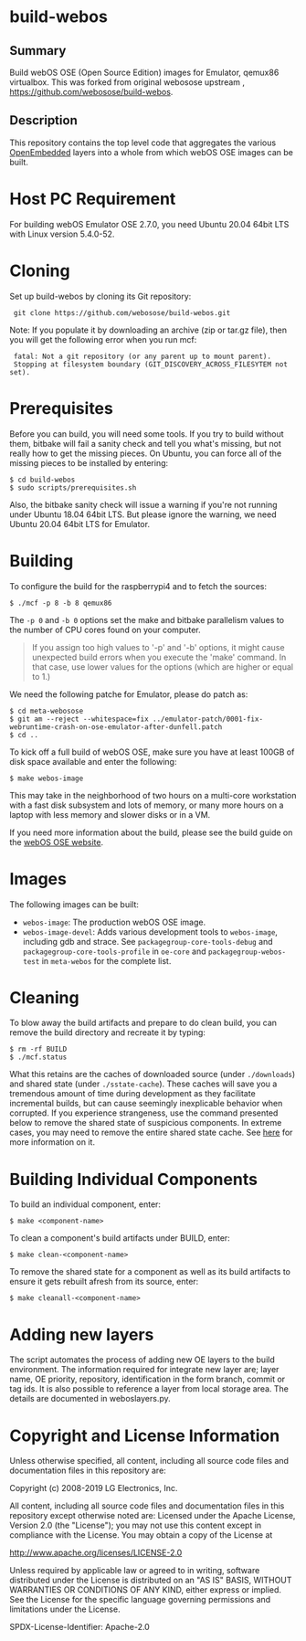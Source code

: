 build-webos
===========

Summary
-------
Build webOS OSE (Open Source Edition) images for Emulator, qemux86 virtualbox.
This was forked from original webosose upstream , https://github.com/webosose/build-webos.

Description
-----------
This repository contains the top level code that aggregates the various [OpenEmbedded](http://openembedded.org) layers into a whole from which webOS OSE images can be built.

Host PC Requirement
=======
For building webOS Emulator OSE 2.7.0, you need Ubuntu 20.04 64bit LTS with Linux version 5.4.0-52.

Cloning
=======
Set up build-webos by cloning its Git repository:

     git clone https://github.com/webosose/build-webos.git

Note: If you populate it by downloading an archive (zip or tar.gz file), then you will get the following error when you run mcf:

     fatal: Not a git repository (or any parent up to mount parent).
     Stopping at filesystem boundary (GIT_DISCOVERY_ACROSS_FILESYTEM not set).


Prerequisites
=============
Before you can build, you will need some tools.  If you try to build without them, bitbake will fail a sanity check and tell you what's missing, but not really how to get the missing pieces. On Ubuntu, you can force all of the missing pieces to be installed by entering:

    $ cd build-webos
    $ sudo scripts/prerequisites.sh

Also, the bitbake sanity check will issue a warning if you're not running under Ubuntu 18.04 64bit LTS.
But please ignore the warning, we need Ubuntu 20.04 64bit LTS for Emulator.


Building
========
To configure the build for the raspberrypi4 and to fetch the sources:

    $ ./mcf -p 8 -b 8 qemux86

The `-p 0` and `-b 0` options set the make and bitbake parallelism values to the number of CPU cores found on your computer.

> If you assign too high values to '-p' and '-b' options, it might cause unexpected build errors when you execute the 'make' command. In that case, use lower values for the options (which are higher or equal to 1.)

We need the following patche for Emulator, please do patch as:

    $ cd meta-webosose
    $ git am --reject --whitespace=fix ../emulator-patch/0001-fix-webruntime-crash-on-ose-emulator-after-dunfell.patch
    $ cd ..

To kick off a full build of webOS OSE, make sure you have at least 100GB of disk space available and enter the following:

    $ make webos-image

This may take in the neighborhood of two hours on a multi-core workstation with a fast disk subsystem and lots of memory, or many more hours on a laptop with less memory and slower disks or in a VM.

If you need more information about the build, please see the build guide on the [webOS OSE website](https://www.webosose.org/docs/guides/setup/building-webos-ose/).

Images
======
The following images can be built:

- `webos-image`: The production webOS OSE image.
- `webos-image-devel`: Adds various development tools to `webos-image`, including gdb and strace. See `packagegroup-core-tools-debug` and `packagegroup-core-tools-profile` in `oe-core` and `packagegroup-webos-test` in `meta-webos` for the complete list.


Cleaning
========
To blow away the build artifacts and prepare to do clean build, you can remove the build directory and recreate it by typing:

    $ rm -rf BUILD
    $ ./mcf.status

What this retains are the caches of downloaded source (under `./downloads`) and shared state (under `./sstate-cache`). These caches will save you a tremendous amount of time during development as they facilitate incremental builds, but can cause seemingly inexplicable behavior when corrupted. If you experience strangeness, use the command presented below to remove the shared state of suspicious components. In extreme cases, you may need to remove the entire shared state cache. See [here](https://www.yoctoproject.org/docs/current/ref-manual/ref-manual.html#shared-state-cache) for more information on it.


Building Individual Components
==============================
To build an individual component, enter:

    $ make <component-name>

To clean a component's build artifacts under BUILD, enter:

    $ make clean-<component-name>

To remove the shared state for a component as well as its build artifacts to ensure it gets rebuilt afresh from its source, enter:

    $ make cleanall-<component-name>

Adding new layers
=================
The script automates the process of adding new OE layers to the build environment.  The information required for integrate new layer are; layer name, OE priority, repository, identification in the form branch, commit or tag ids. It is also possible to reference a layer from local storage area.  The details are documented in weboslayers.py.

Copyright and License Information
=================================
Unless otherwise specified, all content, including all source code files and documentation files in this repository are:

Copyright (c) 2008-2019 LG Electronics, Inc.

All content, including all source code files and documentation files in this repository except otherwise noted are: Licensed under the Apache License, Version 2.0 (the "License"); you may not use this content except in compliance with the License. You may obtain a copy of the License at

http://www.apache.org/licenses/LICENSE-2.0

Unless required by applicable law or agreed to in writing, software distributed under the License is distributed on an "AS IS" BASIS, WITHOUT WARRANTIES OR CONDITIONS OF ANY KIND, either express or implied. See the License for the specific language governing permissions and limitations under the License.

SPDX-License-Identifier: Apache-2.0
